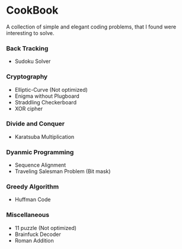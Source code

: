 # CookBook

A collection of simple and elegant coding problems, that I found were interesting to solve.



### Back Tracking

* Sudoku Solver


### Cryptography

* Elliptic-Curve (Not optimized)
* Enigma without Plugboard
* Straddling Checkerboard
* XOR cipher


### Divide and Conquer

* Karatsuba Multiplication


### Dyanmic Programming

* Sequence Alignment
* Traveling Salesman Problem (Bit mask)


### Greedy Algorithm

* Huffman Code


### Miscellaneous

* 11 puzzle (Not optimized)
* Brainfuck Decoder
* Roman Addition
